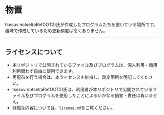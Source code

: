 # 物置
tsesuv notsel(aRefOOT2)氏が作成したプログラムたちを置いている場所です。趣味で作成しているため更新頻度は高くありません。
___
## ライセンスについて
- 本リポジトリで公開されているファイル及びプログラムは、個人利用・商用利用問わず自由に使用できます。
- 再配布を行う場合は、本ライセンスを維持し、改変箇所を明記してください。
- tsesuv notsel(aRefOOT2)氏は、利用者が本リポジトリで公開されているファイル及びプログラムを使用したことによるいかなる損害・責任は負いません。
- 詳細な内容については、`license.md`をご覧ください。
